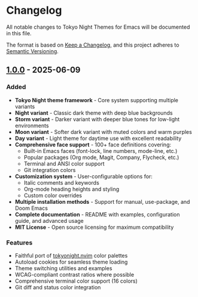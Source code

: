 # Changelog

All notable changes to Tokyo Night Themes for Emacs will be documented in this file.

The format is based on [Keep a Changelog](https://keepachangelog.com/en/1.0.0/),
and this project adheres to [Semantic Versioning](https://semver.org/spec/v2.0.0.html).

## [1.0.0] - 2025-06-09

### Added
- **Tokyo Night theme framework** - Core system supporting multiple variants
- **Night variant** - Classic dark theme with deep blue backgrounds
- **Storm variant** - Darker variant with deeper blue tones for low-light environments
- **Moon variant** - Softer dark variant with muted colors and warm purples
- **Day variant** - Light theme for daytime use with excellent readability
- **Comprehensive face support** - 100+ face definitions covering:
  - Built-in Emacs faces (font-lock, line numbers, mode-line, etc.)
  - Popular packages (Org mode, Magit, Company, Flycheck, etc.)
  - Terminal and ANSI color support
  - Git integration colors
- **Customization system** - User-configurable options for:
  - Italic comments and keywords
  - Org-mode heading heights and styling
  - Custom color overrides
- **Multiple installation methods** - Support for manual, use-package, and Doom Emacs
- **Complete documentation** - README with examples, configuration guide, and advanced usage
- **MIT License** - Open source licensing for maximum compatibility

### Features
- Faithful port of [tokyonight.nvim](https://github.com/folke/tokyonight.nvim) color palettes
- Autoload cookies for seamless theme loading
- Theme switching utilities and examples
- WCAG-compliant contrast ratios where possible
- Comprehensive terminal color support (16 colors)
- Git diff and status color integration

[1.0.0]: https://github.com/yourusername/tokyo-night.el/releases/tag/v1.0.0
